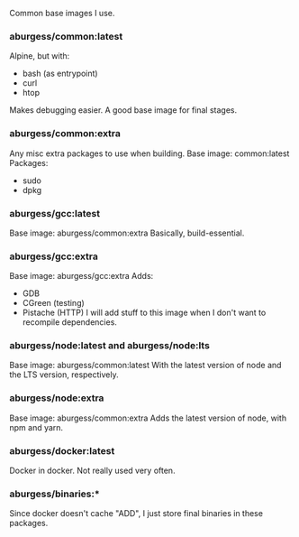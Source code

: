 Common base images I use.

### aburgess/common:latest

Alpine, but with:
* bash (as entrypoint)
* curl
* htop

Makes debugging easier. A good base image for final stages.

### aburgess/common:extra

Any misc extra packages to use when building.
Base image: common:latest
Packages:
* sudo
* dpkg

### aburgess/gcc:latest

Base image: aburgess/common:extra
Basically, build-essential.

### aburgess/gcc:extra

Base image: aburgess/gcc:extra
Adds:
* GDB
* CGreen (testing)
* Pistache (HTTP)
I will add stuff to this image when I don't want to recompile dependencies.

### aburgess/node:latest and aburgess/node:lts

Base image: aburgess/common:latest
With the latest version of node and the LTS version, respectively.


### aburgess/node:extra

Base image: aburgess/common:extra
Adds the latest version of node, with npm and yarn.

### aburgess/docker:latest

Docker in docker. Not really used very often.

### aburgess/binaries:*

Since docker doesn't cache "ADD", I just store final binaries in these packages.